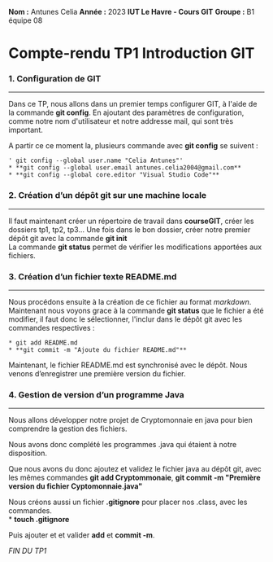 **Nom :** Antunes Celia        **Année :** 2023         **IUT Le Havre - Cours GIT**
**Groupe :** B1 équipe 08


# Compte-rendu TP1 Introduction GIT


### 1. Configuration de GIT

***

Dans ce TP, nous allons dans un premier temps configurer GIT, à l'aide de la commande **git config**. En ajoutant des paramètres de configuration, comme notre nom d'utilisateur et notre addresse mail, qui sont très important.

A partir ce ce moment la, plusieurs commande avec **git config** se suivent :

    ' git config --global user.name "Celia Antunes"'
    * **git config --global user.email antunes.celia2004@gmail.com**
    * **git config --global core.editor "Visual Studio Code"**

### 2. Création d’un dépôt git sur une machine locale

***

Il faut maintenant créer un répertoire de travail dans **courseGIT**, créer les dossiers tp1, tp2, tp3...
Une fois dans le bon dossier, créer notre premier dépôt git avec la commande **git init**   
La commande **git status** permet de vérifier les modifications apportées aux fichiers.  

### 3. Création d’un fichier texte README.md

***

Nous procédons ensuite à la création de ce fichier au format *markdown*.   
Maintenant nous voyons grace à la commande **git status** que le fichier a été modifier, il faut donc le sélectionner, l'inclur dans le dépôt git avec les commandes respectives : 

    * git add README.md
    * **git commit -m "Ajoute du fichier README.md"**
Maintenant, le fichier README.md est synchronisé avec le dépôt. Nous venons d’enregistrer une première version du fichier.

### 4. Gestion de version d’un programme Java

***

Nous allons développer notre projet de Cryptomonnaie en java pour bien comprendre la gestion des fichiers.  

Nous avons donc complété les programmes .java qui étaient à notre disposition.  

Que nous avons du donc ajoutez et validez le fichier java au dépôt git, avec les mêmes commandes **git add Cryptommonaie**, **git commit -m "Première version du fichier Cyptomonnaie.java"**  

Nous créons aussi un fichier **.gitignore** pour placer nos .class, avec les commandes.  
    * **touch .gitignore**

Puis ajouter et et valider **add** et **commit -m**.

*FIN DU TP1*